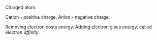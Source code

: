 Charged atom.

Cation - positive charge.
Anion - negative charge.

Removing electron costs energy.
Adding electron gives energy, called <i>electron affinity</i>.
